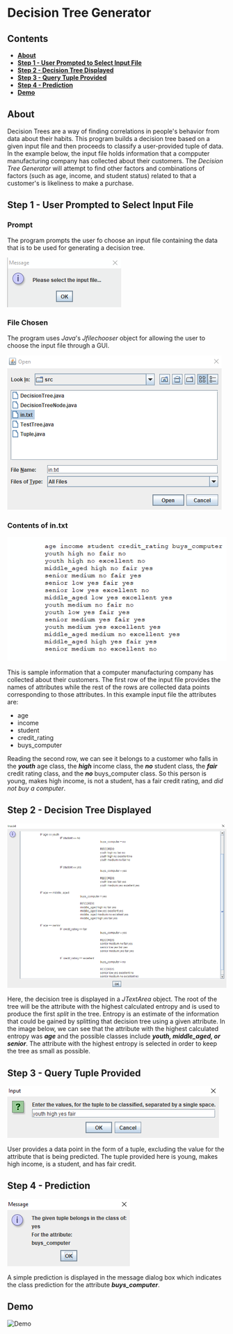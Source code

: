 # Decision Tree Generator

## Contents

- [**About**](#about)
- [**Step 1 - User Prompted to Select Input File**](#step-1---user-prompted-to-select-input-file)
- [**Step 2 - Decision Tree Displayed**](#step-2---decision-tree-displayed)
- [**Step 3 - Query Tuple Provided**](#step-3---query-tuple-provided)
- [**Step 4 - Prediction**](#step-4---prediction)
- [**Demo**](#demo)


## About

Decision Trees are a way of finding correlations in people's behavior from data about their habits. This program builds a decision tree based on a given input file and then proceeds to classify a user-provided tuple of data. In the example below, the input file holds information that a compputer manufacturing company has collected about their customers. The *Decision Tree Generator* will attempt to find other factors and combinations of factors (such as age, income, and student status) related to that a customer's is likeliness to make a purchase.
 		
## Step 1 - User Prompted to Select Input File

### Prompt

The program prompts the user fo choose an input file containing the data that is to be used for generating a decision tree.

![Selection Prompt](media/screenshots/2_select_file_prompt.png)

### File Chosen

The program uses *Java*'s *Jfilechooser* object for allowing the user to choose the input file through a GUI.

![File Chooser GUI](media/screenshots/3_file_selector.png)

### Contents of in.txt

![Sample Input](media/screenshots/1_sample_input.png)

This is sample information that a computer manufacturing company has collected about their customers. The first row of the input file provides the names of attributes while the rest of the rows are collected data points corresponding to those attributes. In this example input file the attributes are:

- age
- income
- student
- credit_rating
- buys_computer

Reading the second row, we can see it belongs to a customer who falls in the ***youth*** age class, the ***high*** income class, the ***no*** student class, the ***fair*** credit rating class, and the ***no*** buys_computer class. So this person is young, makes high income, is not a student, has a fair credit rating, and *did not buy a computer*.


## Step 2 - Decision Tree Displayed

![Example1](media/screenshots/4_decision_tree.png)


Here, the decision tree is displayed in a *JTextArea* object. The root of the tree will be the attribute with the highest calculated entropy and is used to produce the first *split* in the tree. Entropy is an estimate of the information that could be gained by splitting  that decision tree using a given attribute. In the image below, we can see that the attribute with the highest calculated entropy was ***age*** and the possible classes include ***youth, middle_aged, or senior***. The attribute with the highest entropy is selected in order to keep the tree as small as possible.


## Step 3 - Query Tuple Provided

![Example1](media/screenshots/5_providing_tuple.png)

User provides a data point in the form of a tuple, excluding the value for the attribute that is being predicted. The tuple provided here is young, makes high income, is a student, and has fair credit. 

## Step 4 - Prediction

![Example1](media/screenshots/6_prediction.png)

A simple prediction is displayed in the message dialog box which indicates the class prediction for the attribute ***buys_computer***.


## Demo

![Demo](media/demo.gif?raw=true)
